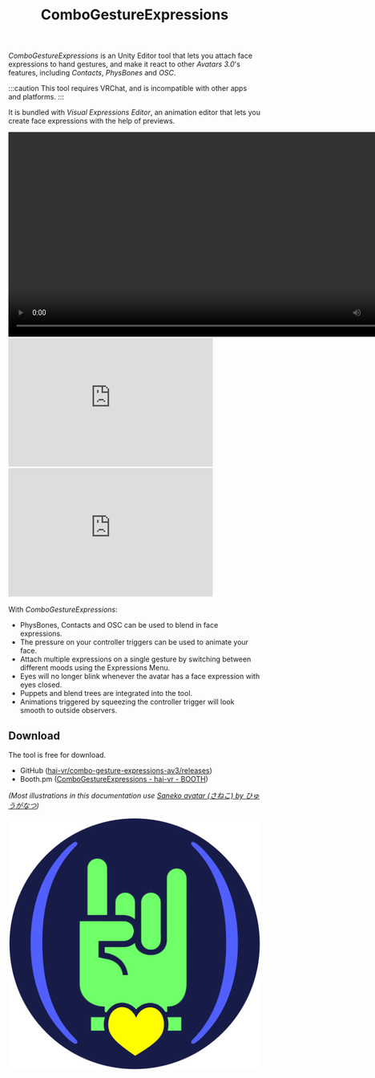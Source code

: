 ﻿---
title: ComboGestureExpressions
---

*ComboGestureExpressions* is an Unity Editor tool that lets you attach face expressions to hand gestures, and make it react to other *Avatars 3.0*'s features, including *Contacts*, *PhysBones* and *OSC*.

:::caution
This tool requires VRChat, and is incompatible with other apps and platforms.
:::

It is bundled with *Visual Expressions Editor*, an animation editor that lets you create face expressions with the help of previews.

<video controls width="816" autostart="false">
    <source src="https://hai-vr.github.io/combo-gesture-expressions-av3/videos/cge2-rc-github.mp4" type="video/mp4" />
</video>
<iframe src="https://streamable.com/e/t19nkm?loop=0" width="408" height="256" frameborder="0" allowfullscreen></iframe> <iframe src="https://streamable.com/e/bg1uoj?loop=0" width="408" height="256" frameborder="0" allowfullscreen></iframe>

With *ComboGestureExpressions*:

- PhysBones, Contacts and OSC can be used to blend in face expressions.
- The pressure on your controller triggers can be used to animate your face.
- Attach multiple expressions on a single gesture by switching between different moods using the Expressions Menu.
- Eyes will no longer blink whenever the avatar has a face expression with eyes closed.
- Puppets and blend trees are integrated into the tool.
- Animations triggered by squeezing the controller trigger will look smooth to outside observers.

## Download

The tool is free for download.

- GitHub ([hai-vr/combo-gesture-expressions-av3/releases](https://github.com/hai-vr/combo-gesture-expressions-av3/releases))
- Booth.pm ([ComboGestureExpressions - hai-vr - BOOTH](https://hai-vr.booth.pm/items/2219616))

*(Most illustrations in this documentation use [Saneko avatar (さねこ) by ひゅうがなつ](https://booth.pm/en/items/2322146))*

![EeCgeLogo3.png](EeCgeLogo3.png)
